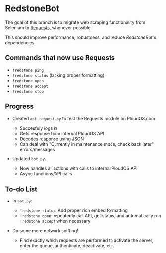 # RedstoneBot

The goal of this branch is to migrate web scraping functionality from Selenium to [Requests](https://requests.readthedocs.io/en/master/), whenever possible. 

This should improve performance, robustness, and reduce _RedstoneBot_'s dependencies.


## Commands that now use Requests

* `!redstone ping` 
* `!redstone status` (lacking proper formatting)
* `!redstone open`
* `!redstone accept`
* `!redstone stop`

## Progress

* Created `api_request.py` to test the Requests module on PloudOS.com
  * Succesfuly logs in
  * Gets response from internal PloudOS API
  * Decodes response using JSON
  * Can deal with "Currently in maintenance mode, check back later" errors/messages
  
* Updated `bot.py`.
  * Now handles all actions with calls to internal PloudOS API
  * Async functions/API calls


## To-do List

* In `bot.py`:
  * `!redstone status`: Add proper rich embed formatting
  * `!redstone open`: repeatedly call API, get status, and automatically run `!redstone accept` when necessary
  
* Do some more network sniffing!
  * Find exactly which requests are performed to activate the server, enter the queue, authenticate, deactivate, etc.
